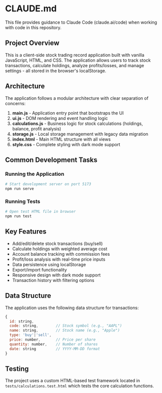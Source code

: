 # CLAUDE.md

This file provides guidance to Claude Code (claude.ai/code) when working with code in this repository.

## Project Overview
This is a client-side stock trading record application built with vanilla JavaScript, HTML, and CSS. The application allows users to track stock transactions, calculate holdings, analyze profits/losses, and manage settings - all stored in the browser's localStorage.

## Architecture
The application follows a modular architecture with clear separation of concerns:

1. **main.js** - Application entry point that bootstraps the UI
2. **ui.js** - DOM rendering and event handling logic
3. **calculations.js** - Business logic for stock calculations (holdings, balance, profit analysis)
4. **storage.js** - Local storage management with legacy data migration
5. **index.html** - Main HTML structure with all views
6. **style.css** - Complete styling with dark mode support

## Common Development Tasks

### Running the Application
```bash
# Start development server on port 5173
npm run serve
```

### Running Tests
```bash
# Open test HTML file in browser
npm run test
```

## Key Features
- Add/edit/delete stock transactions (buy/sell)
- Calculate holdings with weighted average cost
- Account balance tracking with commission fees
- Profit/loss analysis with real-time price inputs
- Data persistence using localStorage
- Export/import functionality
- Responsive design with dark mode support
- Transaction history with filtering options

## Data Structure
The application uses the following data structure for transactions:
```javascript
{
  id: string,
  code: string,        // Stock symbol (e.g., "AAPL")
  name: string,        // Stock name (e.g., "Apple")
  type: 'buy'|'sell',
  price: number,       // Price per share
  quantity: number,    // Number of shares
  date: string         // YYYY-MM-DD format
}
```

## Testing
The project uses a custom HTML-based test framework located in `tests/calculations.test.html` which tests the core calculation functions.